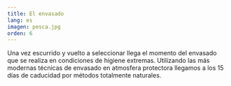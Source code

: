 ```yaml
---
title: El envasado
lang: es
imagen: pesca.jpg
orden: 6
---
```


Una vez escurrido y vuelto a seleccionar llega el momento del envasado que se realiza en condiciones de higiene extremas. Utilizando las más modernas técnicas de envasado en atmosfera protectora llegamos a los 15 días de caducidad por métodos totalmente naturales.

